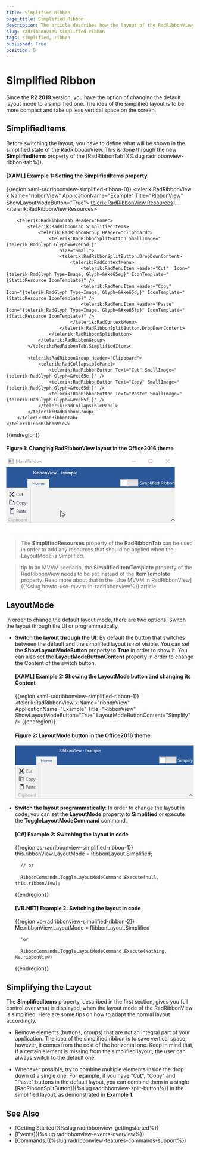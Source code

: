 ```yaml
---
title: Simplified Ribbon
page_title: Simplified Ribbon
description: The article describes how the layout of the RadRibbonView can be changed to a simplified version.
slug: radribbonview-simplified-ribbon
tags: simplified, ribbon
published: True
position: 9
---
```


# Simplified Ribbon

Since the __R2 2019__ version, you have the option of changing the default layout mode to a simplified one. The idea of the simplified layout is to be more compact and take up less vertical space on the screen. 

## SimplifiedItems

Before switching the layout, you have to define what will be shown in the simplified state of the RadRibboonView. This is done through the new __SimplifiedItems__ property of the [RadRibbonTab]({%slug radribbonview-ribbon-tab%}). 

#### __[XAML] Example 1: Setting the SimplifiedItems property__
{{region xaml-radribbonview-simplified-ribbon-0}}
    <telerik:RadRibbonView x:Name="ribbonView" ApplicationName="Example" Title="RibbonView" ShowLayoutModeButton="True">
        <telerik:RadRibbonView.Resources>
            <DataTemplate x:Key="IconTemplate">
                <Image Stretch="Fill" Width="16" Height="16" Source="{Binding}" />
            </DataTemplate>
        </telerik:RadRibbonView.Resources>
        
        <telerik:RadRibbonTab Header="Home">
            <telerik:RadRibbonTab.SimplifiedItems>
                <telerik:RadRibbonGroup Header="Clipboard">
                    <telerik:RadRibbonSplitButton SmallImage="{telerik:RadGlyph Glyph=&#xe65d;}"
                        Size="Small">
                        <telerik:RadRibbonSplitButton.DropDownContent>
                            <telerik:RadContextMenu>
                                <telerik:RadMenuItem Header="Cut"  Icon="{telerik:RadGlyph Type=Image, Glyph=&#xe65e;}" IconTemplate="{StaticResource IconTemplate}" />
                                <telerik:RadMenuItem Header="Copy"   Icon="{telerik:RadGlyph Type=Image, Glyph=&#xe65d;}" IconTemplate="{StaticResource IconTemplate}" />
                                <telerik:RadMenuItem Header="Paste"  Icon="{telerik:RadGlyph Type=Image, Glyph=&#xe65f;}" IconTemplate="{StaticResource IconTemplate}" />
                            </telerik:RadContextMenu>
                        </telerik:RadRibbonSplitButton.DropDownContent>
                    </telerik:RadRibbonSplitButton>
                </telerik:RadRibbonGroup>
            </telerik:RadRibbonTab.SimplifiedItems>

            <telerik:RadRibbonGroup Header="Clipboard">
                <telerik:RadCollapsiblePanel>
                    <telerik:RadRibbonButton Text="Cut" SmallImage="{telerik:RadGlyph Glyph=&#xe65e;}" />
                    <telerik:RadRibbonButton Text="Copy" SmallImage="{telerik:RadGlyph Glyph=&#xe65d;}" />
                    <telerik:RadRibbonButton Text="Paste" SmallImage="{telerik:RadGlyph Glyph=&#xe65f;}" />
                </telerik:RadCollapsiblePanel>
            </telerik:RadRibbonGroup>
        </telerik:RadRibbonTab>
    </telerik:RadRibbonView>
{{endregion}}

#### __Figure 1: Changing RadRibbonView layout in the Office2016 theme__
![Changing RadRibbonView layout in the Office2016 theme](images/RibbonView_LayoutMode_Change.gif)

> The __SimplifiedResourses__ property of the __RadRibbonTab__ can be used in order to add any resources that should be applied when the LayoutMode is Simplified.

>tip In an MVVM scenario, the __SimplifiedItemTemplate__ property of the RadRibbonView needs to be set instead of the **ItemTemplate** property. Read more about that in the [Use MVVM in RadRibbonView]({%slug howto-use-mvvm-in-radribbonview%}) article. 

## LayoutMode

In order to change the default layout mode, there are two options. Switch the layout through the UI or programmatically. 

* __Switch the layout through the UI__: By default the button that switches between the default and the simplified layout is not visible. You can set the __ShowLayoutModeButton__ property to __True__ in order to show it. You can also set the __LayoutModeButtonContent__ property in order to change the Content of the switch button.

    #### __[XAML] Example 2: Showing the LayoutMode button and changing its Content__
    {{region xaml-radribbonview-simplified-ribbon-1}}
        <telerik:RadRibbonView x:Name="ribbonView" ApplicationName="Example"  Title="RibbonView" ShowLayoutModeButton="True" LayoutModeButtonContent="Simplify" />
    {{endregion}}

    #### __Figure 2: LayoutMode button in the Office2016 theme__
    ![LayoutMode button in the Office2016 theme](images/RibbonView_LayoutModeButtonContent.png)

* __Switch the layout programmatically__: In order to change the layout in code, you can set the __LayoutMode__ property to __Simplified__ or execute the __ToggleLayoutModeCommand__ command.

    #### __[C#] Example 2: Switching the layout in code__
    {{region cs-radribbonview-simplified-ribbon-1}}
        this.ribbonView.LayoutMode = RibbonLayout.Simplified;
                
        // or

        RibbonCommands.ToggleLayoutModeCommand.Execute(null, this.ribbonView);
    {{endregion}}

    #### __[VB.NET] Example 2: Switching the layout in code__
    {{region vb-radribbonview-simplified-ribbon-2}}
        Me.ribbonView.LayoutMode = RibbonLayout.Simplified

        'or

        RibbonCommands.ToggleLayoutModeCommand.Execute(Nothing, Me.ribbonView)
    {{endregion}}

## Simplifying the Layout

The __SimplifiedItems__ property, described in the first section, gives you full control over what is displayed, when the layout mode of the RadRibbonView is simplified. Here are some tips on how to adapt the normal layout accordingly.

* Remove elements (buttons, groups) that are not an integral part of your application. The idea of the simplified ribbon is to save vertical space, however, it comes from the cost of the horizontal one. Keep in mind that, if a certain element is missing from the simplified layout, the user can always switch to the default one. 

* Whenever possible, try to combine multiple elements inside the drop down of a single one. For example, if you have "Cut", "Copy" and "Paste" buttons in the default layout, you can combine them in a single [RadRibbonSplitButton]({%slug radribbonview-split-button%}) in the simplified layout, as demonstrated in __Example 1__.

## See Also

* [Getting Started]({%slug radribbonview-gettingstarted%})
* [Events]({%slug radribbonview-events-overview%})
* [Commands]({%slug radribbonview-features-commands-support%})

